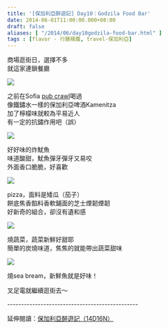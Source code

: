 ```yaml
---
title: '[保加利亞醉遊記] Day10：Godzila Food Bar'
date: 2014-06-01T11:00:00.000+08:00
draft: false
aliases: [ "/2014/06/day10godzila-food-bar.html" ]
tags : [flavor - 行膳積腹, travel-保加利亞]
---
```


商場逛街日，選擇不多  
就這家連鎖餐廳  

![](/images/bulgaria10d1.jpg)

之前在Sofia [pub crawl](https://hidie.net/bulgaria5f/)喝過  
像鐵鏽水一樣的保加利亞啤酒Kamenitza  
加了檸檬味就較為平易近人  
有一定的抗鏽作用吧（誤）  

![](/images/bulgaria10d2.jpg)

好好味的炸魷魚  
味道酸甜，魷魚彈牙彈牙又易咬  
外面香口脆脆，好喜歡  

![](/images/bulgaria10d3.jpg)

pizza，面料是矮瓜（茄子）  
餅底焦香餡料香軟鋪面的芝士煙韌煙韌  
好新奇的組合，卻沒有遺和感  

![](/images/bulgaria10d4.jpg)

燒蔬菜，蔬菜新鮮好甜耶  
簡單的炭燒味道，焦焦的就能帶出蔬菜甜味

![](/images/bulgaria10d5.jpg)

燒sea bream，新鮮魚就是好味！

  

叉足電就繼續逛街去～  
  
\-----------------------------------------------  
  
延伸閱讀：[保加利亞醉遊記（14D16N）](https://hidie.net/bulgaria14d16n/)
